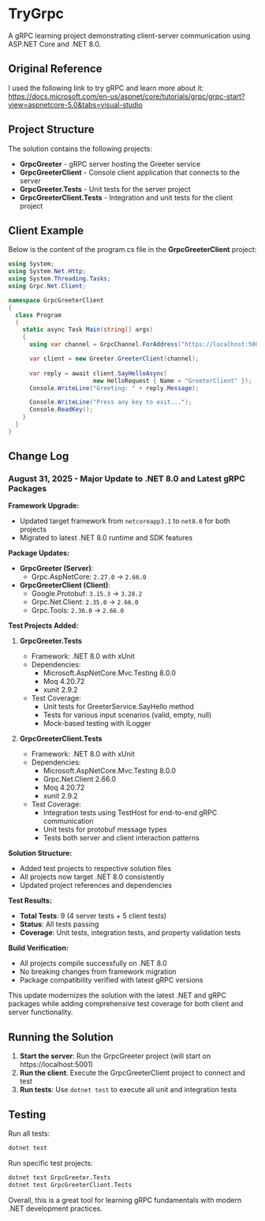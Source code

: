 # **TryGrpc**

A gRPC learning project demonstrating client-server communication using ASP.NET Core and .NET 8.0.

## Original Reference

I used the following link to try gRPC and learn more about it:
https://docs.microsoft.com/en-us/aspnet/core/tutorials/grpc/grpc-start?view=aspnetcore-5.0&tabs=visual-studio

## Project Structure

The solution contains the following projects:

- **GrpcGreeter** - gRPC server hosting the Greeter service
- **GrpcGreeterClient** - Console client application that connects to the server
- **GrpcGreeter.Tests** - Unit tests for the server project
- **GrpcGreeterClient.Tests** - Integration and unit tests for the client project

## Client Example

Below is the content of the program.cs file in the **GrpcGreeterClient** project:

```csharp
using System;
using System.Net.Http;
using System.Threading.Tasks;
using Grpc.Net.Client;

namespace GrpcGreeterClient
{
  class Program
  {
    static async Task Main(string[] args)
    {
      using var channel = GrpcChannel.ForAddress("https://localhost:5001");

      var client = new Greeter.GreeterClient(channel);
      
      var reply = await client.SayHelloAsync(
                        new HelloRequest { Name = "GreeterClient" });
      Console.WriteLine("Greeting: " + reply.Message);

      Console.WriteLine("Press any key to exit...");
      Console.ReadKey();
    }
  }
}
```

## Change Log

### August 31, 2025 - Major Update to .NET 8.0 and Latest gRPC Packages

**Framework Upgrade:**
- Updated target framework from `netcoreapp3.1` to `net8.0` for both projects
- Migrated to latest .NET 8.0 runtime and SDK features

**Package Updates:**
- **GrpcGreeter (Server)**:
  - Grpc.AspNetCore: `2.27.0` → `2.66.0`
- **GrpcGreeterClient (Client)**:
  - Google.Protobuf: `3.15.3` → `3.28.2`
  - Grpc.Net.Client: `2.35.0` → `2.66.0`
  - Grpc.Tools: `2.36.0` → `2.66.0`

**Test Projects Added:**

1. **GrpcGreeter.Tests**
   - Framework: .NET 8.0 with xUnit
   - Dependencies:
     - Microsoft.AspNetCore.Mvc.Testing 8.0.0
     - Moq 4.20.72
     - xunit 2.9.2
   - Test Coverage:
     - Unit tests for GreeterService.SayHello method
     - Tests for various input scenarios (valid, empty, null)
     - Mock-based testing with ILogger

2. **GrpcGreeterClient.Tests**
   - Framework: .NET 8.0 with xUnit  
   - Dependencies:
     - Microsoft.AspNetCore.Mvc.Testing 8.0.0
     - Grpc.Net.Client 2.66.0
     - Moq 4.20.72
     - xunit 2.9.2
   - Test Coverage:
     - Integration tests using TestHost for end-to-end gRPC communication
     - Unit tests for protobuf message types
     - Tests both server and client interaction patterns

**Solution Structure:**
- Added test projects to respective solution files
- All projects now target .NET 8.0 consistently
- Updated project references and dependencies

**Test Results:**
- **Total Tests**: 9 (4 server tests + 5 client tests)
- **Status**: All tests passing
- **Coverage**: Unit tests, integration tests, and property validation tests

**Build Verification:**
- All projects compile successfully on .NET 8.0
- No breaking changes from framework migration
- Package compatibility verified with latest gRPC versions

This update modernizes the solution with the latest .NET and gRPC packages while adding comprehensive test coverage for both client and server functionality.

## Running the Solution

1. **Start the server**: Run the GrpcGreeter project (will start on https://localhost:5001)
2. **Run the client**: Execute the GrpcGreeterClient project to connect and test
3. **Run tests**: Use `dotnet test` to execute all unit and integration tests

## Testing

Run all tests:
```bash
dotnet test
```

Run specific test projects:
```bash
dotnet test GrpcGreeter.Tests
dotnet test GrpcGreeterClient.Tests
```

Overall, this is a great tool for learning gRPC fundamentals with modern .NET development practices.